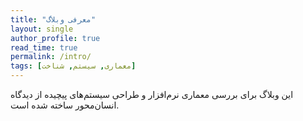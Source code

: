 ```yaml
---
title: "معرفی وبلاگ"
layout: single
author_profile: true
read_time: true
permalink: /intro/
tags: [معماری, سیستم, شناخت]
---
```


این وبلاگ برای بررسی معماری نرم‌افزار و طراحی سیستم‌های پیچیده از دیدگاه انسان‌محور ساخته شده است.
